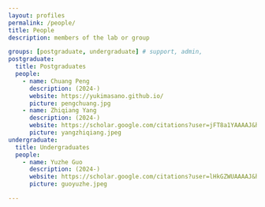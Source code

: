 ```yaml
---
layout: profiles
permalink: /people/
title: People
description: members of the lab or group

groups: [postgraduate, undergraduate] # support, admin,
postgraduate:
  title: Postgraduates
  people:
    - name: Chuang Peng
      description: (2024-)
      website: https://yukimasano.github.io/
      picture: pengchuang.jpg
    - name: Zhiqiang Yang
      description: (2024-)
      website: https://scholar.google.com/citations?user=jFT8a1YAAAAJ&hl=en
      picture: yangzhiqiang.jpeg
undergraduate:
  title: Undergraduates
  people:
    - name: Yuzhe Guo
      description: (2024-)
      website: https://scholar.google.com/citations?user=lHkGZWUAAAAJ&hl=en
      picture: guoyuzhe.jpeg

---
```

